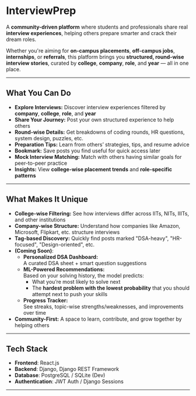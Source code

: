 # InterviewPrep

A **community-driven platform** where students and professionals share real **interview experiences**, helping others prepare smarter and crack their dream roles.

Whether you're aiming for **on-campus placements**, **off-campus jobs**, **internships**, or **referrals**, this platform brings you **structured, round-wise interview stories**, curated by **college**, **company**, **role**, and **year** — all in one place.

---

## What You Can Do

- **Explore Interviews:** Discover interview experiences filtered by **company**, **college**, **role**, and **year**
- **Share Your Journey:** Post your own structured experience to help others
- **Round-wise Details:** Get breakdowns of coding rounds, HR questions, system design, puzzles, etc.
- **Preparation Tips:** Learn from others’ strategies, tips, and resume advice
- **Bookmark:** Save posts you find useful for quick access later
- **Mock Interview Matching:** Match with others having similar goals for peer-to-peer practice
- **Insights:** View **college-wise placement trends** and **role-specific patterns**

---

## What Makes It Unique

- **College-wise Filtering:** See how interviews differ across IITs, NITs, IIITs, and other institutions  
- **Company-wise Structure:** Understand how companies like Amazon, Microsoft, Flipkart, etc. structure interviews  
- **Tag-based Discovery:** Quickly find posts marked "DSA-heavy", "HR-focused", "Design-oriented", etc.  
- **(Coming Soon)**:  
  - **Personalized DSA Dashboard:**  
    A curated DSA sheet + smart question suggestions  
  - **ML-Powered Recommendations:**  
    Based on your solving history, the model predicts:  
    - What you’re most likely to solve next  
    - The **hardest problem with the lowest probability** that you should attempt next to push your skills  
  - **Progress Tracker:**  
    See streaks, topic-wise strengths/weaknesses, and improvements over time
- **Community-First:** A space to learn, contribute, and grow together by helping others

---

## Tech Stack

- **Frontend**: React.js
- **Backend**: Django, Django REST Framework  
- **Database**: PostgreSQL / SQLite (Dev)  
- **Authentication**: JWT Auth / Django Sessions  

---
